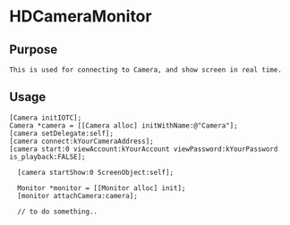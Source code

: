 # HDCameraMonitor
Purpose
---
    This is used for connecting to Camera, and show screen in real time.


Usage
---
    [Camera initIOTC];
    Camera *camera = [[Camera alloc] initWithName:@"Camera"];
    [camera setDelegate:self];
    [camera connect:kYourCameraAddress];
    [camera start:0 viewAccount:kYourAccount viewPassword:kYourPassword is_playback:FALSE];
    
	  [camera startShow:0 ScreenObject:self];
	  
	  Monitor *monitor = [[Monitor alloc] init];
	  [monitor attachCamera:camera];
	  
	  // to do something..
